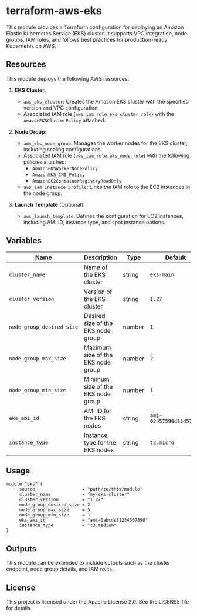 # terraform-aws-eks

This module provides a Terraform configuration for deploying an Amazon Elastic Kubernetes Service (EKS) cluster. It supports VPC integration, node groups, IAM roles, and follows best practices for production-ready Kubernetes on AWS.

## Resources

This module deploys the following AWS resources:

1. **EKS Cluster**:
    - `aws_eks_cluster`: Creates the Amazon EKS cluster with the specified version and VPC configuration.
    - Associated IAM role (`aws_iam_role.eks_cluster_role`) with the `AmazonEKSClusterPolicy` attached.

2. **Node Group**:
    - `aws_eks_node_group`: Manages the worker nodes for the EKS cluster, including scaling configurations.
    - Associated IAM role (`aws_iam_role.eks_node_role`) with the following policies attached:
      - `AmazonEKSWorkerNodePolicy`
      - `AmazonEKS_CNI_Policy`
      - `AmazonEC2ContainerRegistryReadOnly`
    - `aws_iam_instance_profile`: Links the IAM role to the EC2 instances in the node group.

3. **Launch Template** (Optional):
    - `aws_launch_template`: Defines the configuration for EC2 instances, including AMI ID, instance type, and spot instance options.

## Variables

| Name                     | Description                              | Type   | Default                     |
|--------------------------|------------------------------------------|--------|-----------------------------|
| `cluster_name`           | Name of the EKS cluster                 | string | `eks-main`                  |
| `cluster_version`        | Version of the EKS cluster              | string | `1.27`                      |
| `node_group_desired_size`| Desired size of the EKS node group       | number | `1`                         |
| `node_group_max_size`    | Maximum size of the EKS node group       | number | `2`                         |
| `node_group_min_size`    | Minimum size of the EKS node group       | number | `1`                         |
| `eks_ami_id`             | AMI ID for the EKS nodes                | string | `ami-02457590d33d576c3`     |
| `instance_type`          | Instance type for the EKS nodes         | string | `t2.micro`                  |

## Usage

```hcl
module "eks" {
     source                  = "path/to/this/module"
     cluster_name            = "my-eks-cluster"
     cluster_version         = "1.27"
     node_group_desired_size = 2
     node_group_max_size     = 5
     node_group_min_size     = 1
     eks_ami_id              = "ami-0abcdef1234567890"
     instance_type           = "t3.medium"
}
```

## Outputs

This module can be extended to include outputs such as the cluster endpoint, node group details, and IAM roles.

## License

This project is licensed under the Apache License 2.0. See the LICENSE file for details.
